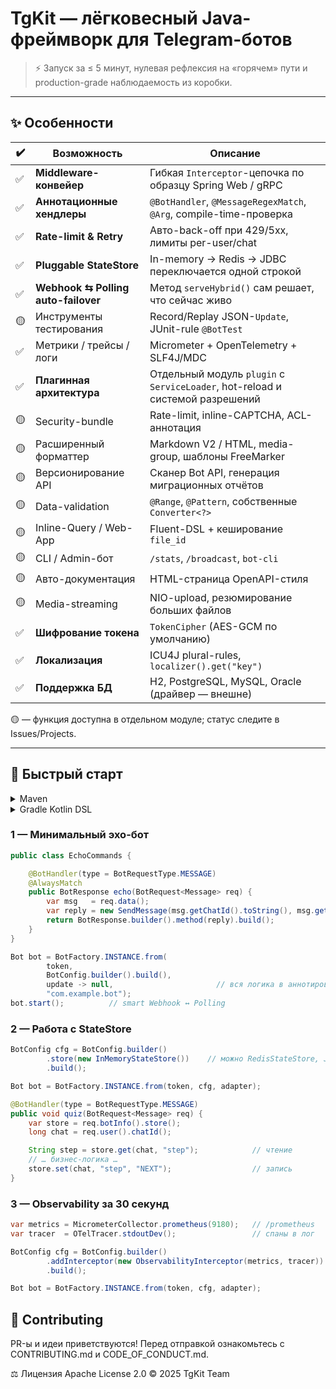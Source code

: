 # TgKit — лёгковесный Java-фреймворк для Telegram-ботов

> ⚡ Запуск за ≤ 5 минут, нулевая рефлексия на «горячем» пути и production-grade наблюдаемость из коробки.

---

## ✨ Особенности

| ✔️ | Возможность | Описание |
|----|-------------|----------|
| ✅ | **Middleware-конвейер** | Гибкая `Interceptor`-цепочка по образцу Spring Web / gRPC |
| ✅ | **Аннотационные хендлеры** | `@BotHandler`, `@MessageRegexMatch`, `@Arg`, compile-time-проверка |
| ✅ | **Rate-limit & Retry** | Авто-back-off при 429/5xx, лимиты per-user/chat |
| ✅ | **Pluggable StateStore** | In-memory → Redis → JDBC переключается одной строкой |
| ✅ | **Webhook ⇆ Polling auto-failover** | Метод `serveHybrid()` сам решает, что сейчас живо |
| 🟡 | Инструменты тестирования | Record/Replay JSON-`Update`, JUnit-rule `@BotTest` |
| ✅ | Метрики / трейсы / логи | Micrometer + OpenTelemetry + SLF4J/MDC |
| ✅ | **Плагинная архитектура** | Отдельный модуль `plugin` с `ServiceLoader`, hot-reload и системой разрешений |
| 🟡 | Security-bundle | Rate-limit, inline-CAPTCHA, ACL-аннотация |
| 🟡 | Расширенный форматтер | Markdown V2 / HTML, media-group, шаблоны FreeMarker |
| 🟡 | Версионирование API | Сканер Bot API, генерация миграционных отчётов |
| 🟡 | Data-validation | `@Range`, `@Pattern`, собственные `Converter<?>` |
| 🟡 | Inline-Query / Web-App | Fluent-DSL + кеширование `file_id` |
| 🟡 | CLI / Admin-бот | `/stats`, `/broadcast`, `bot-cli` |
| 🟡 | Авто-документация | HTML-страница OpenAPI-стиля |
| 🟡 | Media-streaming | NIO-upload, резюмирование больших файлов |
| ✅ | **Шифрование токена** | `TokenCipher` (AES-GCM по умолчанию) |
| ✅ | **Локализация** | ICU4J plural-rules, `localizer().get("key")` |
| ✅ | **Поддержка БД** | H2, PostgreSQL, MySQL, Oracle (драйвер — внешне) |

🟡 — функция доступна в отдельном модуле; статус следите в Issues/Projects.

---

## 🚀 Быстрый старт

<details>
<summary>Maven</summary>

```xml
<dependency>
    <groupId>io.lonmstalker</groupId>
    <artifactId>tgkit</artifactId>
    <version>0.0.1-SNAPSHOT</version>
</dependency>

<!-- Подключение compile-time проверок -->
...
<plugin>
<groupId>org.apache.maven.plugins</groupId>
<artifactId>maven-compiler-plugin</artifactId>
...
<annotationProcessorPaths>
...
    <path>
        <groupId>io.lonmstalker</groupId>
        <artifactId>core</artifactId>
        <version>${project.version}</version>
    </path>
...
<annotationProcessors>
    <annotationProcessor>
        io.lonmstalker.core.processor.BotHandlerProcessor
    </annotationProcessor>
...
</plugin>
```
</details> 
<details>
<summary>Gradle Kotlin DSL</summary>

```kotlin 
implementation("io.lonmstalker:tgkit:0.0.1-SNAPSHOT")
```
</details>

### 1 — Минимальный эхо-бот
```java
public class EchoCommands {

    @BotHandler(type = BotRequestType.MESSAGE)
    @AlwaysMatch
    public BotResponse echo(BotRequest<Message> req) {
        var msg   = req.data();
        var reply = new SendMessage(msg.getChatId().toString(), msg.getText());
        return BotResponse.builder().method(reply).build();
    }
}

Bot bot = BotFactory.INSTANCE.from(
        token,
        BotConfig.builder().build(),
        update -> null,                       // вся логика в аннотированных хендлерах
        "com.example.bot");
bot.start();          // smart Webhook ↔︎ Polling

```

### 2 — Работа с StateStore
```java
BotConfig cfg = BotConfig.builder()
        .store(new InMemoryStateStore())    // можно RedisStateStore, JdbcStateStore…
        .build();

Bot bot = BotFactory.INSTANCE.from(token, cfg, adapter);

@BotHandler(type = BotRequestType.MESSAGE)
public void quiz(BotRequest<Message> req) {
    var store = req.botInfo().store();
    long chat = req.user().chatId();

    String step = store.get(chat, "step");            // чтение
    // … бизнес-логика …
    store.set(chat, "step", "NEXT");                  // запись
}
```

### 3 — Observability за 30 секунд
```java
var metrics = MicrometerCollector.prometheus(9180);   // /prometheus
var tracer  = OTelTracer.stdoutDev();                 // спаны в лог

BotConfig cfg = BotConfig.builder()
        .addInterceptor(new ObservabilityInterceptor(metrics, tracer))
        .build();

Bot bot = BotFactory.INSTANCE.from(token, cfg, adapter);

```

## 🤝 Contributing
PR-ы и идеи приветствуются! Перед отправкой ознакомьтесь с CONTRIBUTING.md и CODE_OF_CONDUCT.md.

⚖️ Лицензия
Apache License 2.0 © 2025 TgKit Team